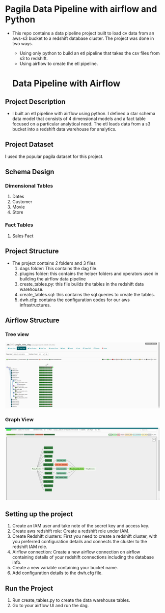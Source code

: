 # Pagila Data Pipeline with airflow and Python

- This repo contains a data pipeline project built to load cv data from an aws-s3 bucket to a redshift database cluster. The project was done in two ways.
  - Using only python to build an etl pipeline that takes the csv files from s3 to redshift.
  - Using airflow to create the etl pipeline.
  
  
  # Data Pipeline with Airflow

## Project Description
- I built an etl pipeline with airflow using python. I defined a star schema data model that consists of 4 dimensional models and a fact table focused on a particular analytical need. The etl loads data from a s3 bucket into a redshift data warehouse for analytics.

## Project Dataset
I used the popular pagila dataset for this project.

## Schema Design
### Dimensional Tables
  1. Dates
  2. Customer
  3. Movie
  4. Store

### Fact Tables
  1. Sales Fact

## Project Structure
- The project contains 2 folders and 3 files
    1. dags folder: This contains the dag file.
    2. plugins folder: this contains the helper folders and operators used in building the airflow data pipeline
    3. create_tables.py: this file builds the tables in the redshift data warehouse.
    4. create_tables.sql: this contains the sql queries to create the tables.
    5. dwh.cfg: contains the configuration codes for our aws infrastructures.


## Airflow Structure
### Tree view
![](https://github.com/geewynn/pagila/blob/master/airflow_pipeline/images/airflow%20tree.jpg)
### Graph View
![](https://github.com/geewynn/pagila/blob/master/airflow_pipeline/images/airflow%20graph.jpg)

## Setting up the project
   1. Create an IAM user and take note of the secret key and access key.
   2. Create aws redshift role: Create a redshift role under IAM.
   3. Create Redshift clusters: First you need to create a redshift cluster, with you preferred configuration details and connects the cluster to the redshift IAM role.
   4. Airflow connection: Create a new airflow connection on airflow containing details of your redshift connections including the database info.
   5. Create a new variable containing your bucket name.
   6. Add configuration details to the dwh.cfg file.

## Run the Project
  1. Run create_tables.py to create the data warehouse tables.
  2. Go to your airflow UI and run the dag.
 



  
